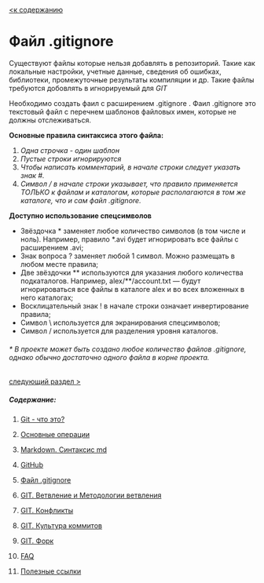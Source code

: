 [<к содержанию](./readme.md)

# Файл .gitignore

Существуют файлы которые нельзя добавлять в репозиторий. Такие как локальные настройки, учетные данные, сведения об ошибках, библиотеки, промежуточные результаты компиляции и др. Такие файлы требуются добовлять в игнорируемый для *GIT*

Необходимо создать фаил с расширением .gitignore . Фаил .gitignore это текстовый файл с перечнем шаблонов файловых имен, которые не должны отслеживаться.

**Основные правила синтаксиса этого файла:**
1. *Одна строчка - один шаблон*
2. *Пустые строки игнорируются*
3. *Чтобы написать комментарий, в начале строки следует указать знак #.*
4. *Символ / в начале строки указывает, что правило применяется ТОЛЬКО к файлам и каталогам, которые располагаются в том же каталоге, что и сам файл .gitignore.*

**Доступно использование спецсимволов**
  - Звёздочка * заменяет любое количество символов (в том числе и ноль). Например, правило *.avi будет игнорировать все файлы с расширением .avi;
  - Знак вопроса ? заменяет любой 1 символ. Можно размещать в любом месте правила;
  - Две звёздочки ** используются для указания любого количества подкаталогов. Например, alex/**/account.txt — будут игнорироваться все файлы в каталоге alex и во всех вложенных в него каталогах;
  - Восклицательный знак ! в начале строки означает инвертирование правила;
  - Символ \ используется для экранирования спецсимволов;
  - Символ / используется для разделения уровня каталогов.


  ###### * В проекте может быть создано любое количество файлов .gitignore, однако обычно достаточно одного файла в корне проекта.

  [следующий раздел >](./branch.md)

  ##### Содержание: 
1. [Git - что это?](./what%20is%20it.md "Жми смелее")

2. [Основные операции](./basic%20operations.md "Кликни")

3. [Markdown. Синтаксис md](./markdown.md "Смелее")

4. [GitHub](./github.md)

5. [Файл .gitignore](./aboutgitignore.md)

6. [GIT. Ветвление и Методологии ветвления](./branch.md)

7. [GIT. Конфликты](./conflikt.md)

8. [GIT. Культура коммитов](./cultere%20commit.md)

9. [GIT. Форк](./fork.md)

10. [FAQ](./faq.md)

11. [Полезные ссылки](./links.md)